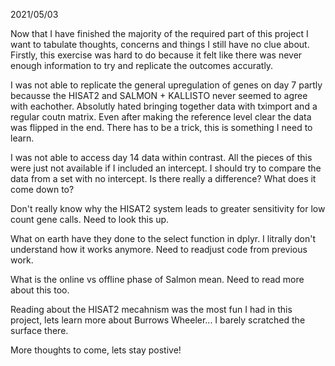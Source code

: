 2021/05/03

Now that I have finished the majority of the required part of this project I want to tabulate thoughts, concerns and things I still have no clue about. 
Firstly, this exercise was hard to do because it felt like there was never enough information to try and replicate the outcomes accuratly. 

I was not able to replicate the general upregulation of genes on day 7 partly becausse the HISAT2 and SALMON + KALLISTO never seemed to agree with eachother. 
Absolutly hated bringing together data with tximport and a regular coutn matrix. Even after making the reference level clear the data was flipped in the end. There has to be a trick, this is something I need to learn. 

I was not able to access day 14 data within contrast. All the pieces of this were just not available if I included an intercept. I should try to compare the data from a set with no intercept. Is there really a difference? What does it come down to? 

Don't really know why the HISAT2 system leads to greater sensitivity for low count gene calls. Need to look this up. 

What on earth have they done to the select function in dplyr. I litrally don't understand how it works anymore. Need to readjust code from previous work. 

What is the online vs offline phase of Salmon mean. Need to read more about this too. 

Reading about the HISAT2 mecahnism was the most fun I had in this project, lets learn more about Burrows Wheeler... I barely scratched the surface there. 

More thoughts to come, lets stay postive! 
